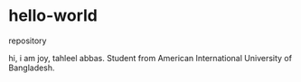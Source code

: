 # hello-world
repository

hi, i am joy, tahleel abbas. Student from American International University of Bangladesh.
